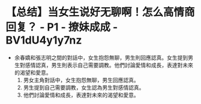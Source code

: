 # 【总结】当女生说好无聊啊！怎么高情商回复？ - P1 - 撩妹成成 - BV1dU4y1y7nz

-   余春嬌和張志明之間的對話中，女生抱怨無聊，男生則回應認真。女生提到男生對感情認真，男生則表示自己需要調教。他們討論愛情和成長，表達對未來的渴望和愛意。
    1.  男女主角對話中，女生抱怨無聊，男生回應認真。
    2.  男生提到自己需要調教，女生認為男生對感情認真。
    3.  他們討論愛情和成長，表達對未來的渴望和愛意。